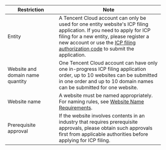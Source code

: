 ﻿<style>
table th:first-of-type {
    width: 150px;
}
</style>

| **Restriction**     | Note                                                     |
| -------------- | ------------------------------------------------------------ |
| Entity           | A Tencent Cloud account can only be used for one entity website's ICP filing application. If you need to apply for ICP filing for a new entity, please register a new account or use the [ICP filing authorization code](https://cloud.tencent.com/document/product/243/9713) to submit the application. |
| Website and domain name quantity | One Tencent Cloud account can have only one in-progress ICP filing application order, up to 10 websites can be submitted in one order and up to 10 domain names can be submitted for one website. |
| Website name       | A website must be named appropriately. For naming rules, see [Website Name Requirements](https://cloud.tencent.com/document/product/243/11740). |
| Prerequisite approval      | If the website involves contents in an industry that requires prerequisite approvals, please obtain such approvals first from applicable authorities before applying for ICP filing. |

